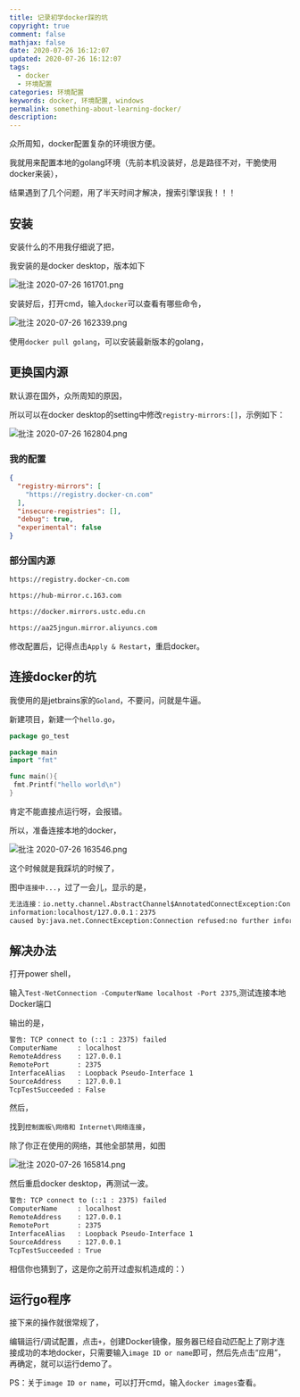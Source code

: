 ```yaml
---
title: 记录初学docker踩的坑
copyright: true
comment: false
mathjax: false
date: 2020-07-26 16:12:07
updated: 2020-07-26 16:12:07
tags:
  - docker
  - 环境配置
categories: 环境配置
keywords: docker, 环境配置, windows
permalink: something-about-learning-docker/
description:
---
```


众所周知，docker配置复杂的环境很方便。

我就用来配置本地的golang环境（先前本机没装好，总是路径不对，干脆使用docker来装），

结果遇到了几个问题，用了半天时间才解决，搜索引擎误我！！！

<!-- more -->

## 安装

安装什么的不用我仔细说了把，

我安装的是docker desktop，版本如下

![批注 2020-07-26 161701.png](https://i.loli.net/2020/07/26/qYcrSsWaHNXgdEo.png)

安装好后，打开cmd，输入`docker`可以查看有哪些命令，

![批注 2020-07-26 162339.png](https://i.loli.net/2020/07/26/Pm7JpCQM4ZqkjWS.png)

使用`docker pull golang`，可以安装最新版本的golang，

## 更换国内源

默认源在国外，众所周知的原因，

所以可以在docker desktop的setting中修改`registry-mirrors:[]`，示例如下：

![批注 2020-07-26 162804.png](https://i.loli.net/2020/07/26/ImVCJQeUWsFvr5R.png)

### 我的配置

```json
{
  "registry-mirrors": [
    "https://registry.docker-cn.com"
  ],
  "insecure-registries": [],
  "debug": true,
  "experimental": false
}
```

### 部分国内源

```txt
https://registry.docker-cn.com

https://hub-mirror.c.163.com

https://docker.mirrors.ustc.edu.cn

https://aa25jngun.mirror.aliyuncs.com
```

修改配置后，记得点击`Apply & Restart`，重启docker。

## 连接docker的坑

我使用的是jetbrains家的`Goland`，不要问，问就是牛逼。

新建项目，新建一个`hello.go`，

```go
package go_test

package main
import "fmt"

func main(){
 fmt.Printf("hello world\n")
}
```

肯定不能直接点运行呀，会报错。

所以，准备连接本地的docker，

![批注 2020-07-26 163546.png](https://i.loli.net/2020/07/26/jKMdlLT1CPOF8ik.png)

这个时候就是我踩坑的时候了，

图中`连接中...`，过了一会儿，显示的是，

```txt
无法连接：io.netty.channel.AbstractChannel$AnnotatedConnectException:Connection refused:no further
information:localhost/127.0.0.1：2375
caused by:java.net.ConnectException:Connection refused:no further information
```

## 解决办法

打开power shell，

输入`Test-NetConnection -ComputerName localhost -Port 2375`,测试连接本地Docker端口

输出的是，

```txt
警告: TCP connect to (::1 : 2375) failed                                                      
ComputerName     : localhost
RemoteAddress    : 127.0.0.1
RemotePort       : 2375
InterfaceAlias   : Loopback Pseudo-Interface 1
SourceAddress    : 127.0.0.1
TcpTestSucceeded : False
```

然后，

找到`控制面板\网络和 Internet\网络连接`，

除了你正在使用的网络，其他全部禁用，如图

![批注 2020-07-26 165814.png](https://i.loli.net/2020/07/26/ZEqsiTjJX9g6DKC.png)

然后重启docker desktop，再测试一波。

```txt
警告: TCP connect to (::1 : 2375) failed                                                      
ComputerName     : localhost
RemoteAddress    : 127.0.0.1
RemotePort       : 2375
InterfaceAlias   : Loopback Pseudo-Interface 1
SourceAddress    : 127.0.0.1
TcpTestSucceeded : True
```

相信你也猜到了，这是你之前开过虚拟机造成的：）

## 运行go程序

接下来的操作就很常规了，

编辑运行/调试配置，点击`+`，创建Docker镜像，服务器已经自动匹配上了刚才连接成功的本地docker，只需要输入`image ID or name`即可，然后先点击“应用”，再确定，就可以运行demo了。

PS：关于`image ID or name`，可以打开cmd，输入`docker images`查看。
